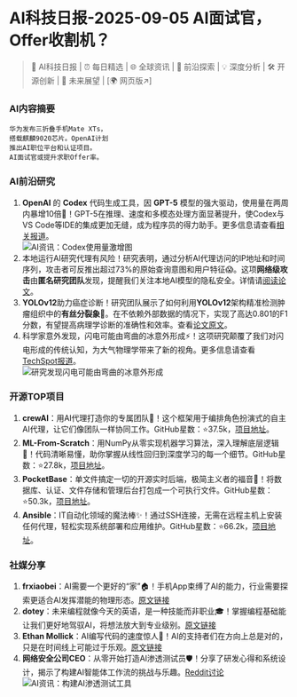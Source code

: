 
# AI科技日报-2025-09-05 AI面试官，Offer收割机？
> 🤖 AI科技日报 | ⏰ 每日精选 | 🌐 全球资讯 | 🔬 前沿探索 | 💡 深度分析 | 🛠️ 开源创新 | 🚀 未来展望 | [🌍 网页版↗️]
### **AI内容摘要**
```
华为发布三折叠手机Mate XTs，
搭载麒麟9020芯片。OpenAI计划
推出AI职位平台和认证项目。
AI面试官或提升求职Offer率。
```
### AI前沿研究
1.  **OpenAI** 的 **Codex** 代码生成工具，因 **GPT-5** 模型的强大驱动，使用量在两周内暴增10倍🚀！GPT-5在推理、速度和多模态处理方面显著提升，使Codex与VS Code等IDE的集成更加无缝，成为程序员的得力助手。更多信息请查看[相关报道](https://www.aibase.com/zh/news/21051)。<br/>![AI资讯：Codex使用量激增图](https://source.hubtoday.app/images/2025/09/news_01k4arek45fhqrmejav5qzx7mm.avif)
2.  本地运行AI研究代理有风险！研究表明，通过分析AI代理访问的IP地址和时间序列，攻击者可反推出超过73%的原始查询意图和用户特征😱。这项**网络级攻击**由**匿名研究团队**发现，提醒我们关注本地AI模型的隐私安全。详情请[阅读论文](https://arxiv.org/abs/2508.20282)。
3.  **YOLOv12**助力癌症诊断！研究团队展示了如何利用**YOLOv12**架构精准检测肿瘤组织中的**有丝分裂象**🔬。在不依赖外部数据的情况下，实现了高达0.801的F1分数，有望提高病理学诊断的准确性和效率。查看[论文原文](https://arxiv.org/abs/2509.02593)。
4.  科学家意外发现，闪电可能由弯曲的冰意外形成⚡️！这项研究颠覆了我们对闪电形成的传统认知，为大气物理学带来了新的视角。更多信息请查看[TechSpot报道](https://www.techspot.com/news/109325-scientists-might-have-accidentally-discovered-how-lightning-forms.html)。<br/>![研究发现闪电可能由弯曲的冰意外形成](https://www.techspot.com/images2/news/ts3_thumbs/2025/09/2025-09-03-ts3_thumbs-c85.jpg)
### 开源TOP项目
1.  **crewAI**：用AI代理打造你的专属团队🚀！这个框架用于编排角色扮演式的自主AI代理，让它们像团队一样协同工作。GitHub星数：⭐37.5k，[项目地址](https://github.com/crewAIInc/crewAI)。
2.  **ML-From-Scratch**：用NumPy从零实现机器学习算法，深入理解底层逻辑💪！代码清晰易懂，助你掌握从线性回归到深度学习的每一个细节。GitHub星数：⭐27.8k，[项目地址](https://github.com/eriklindernoren/ML-From-Scratch)。
3.  **PocketBase**：单文件搞定一切的开源实时后端，极简主义者的福音🎉！将数据库、认证、文件存储和管理后台打包成一个可执行文件。GitHub星数：⭐50.3k，[项目地址](https://github.com/pocketbase/pocketbase)。
4.  **Ansible**：IT自动化领域的魔法棒✨！通过SSH连接，无需在远程主机上安装任何代理，轻松实现系统部署和应用维护。GitHub星数：⭐66.2k，[项目地址](https://github.com/ansible/ansible)。
### 社媒分享
1.  **frxiaobei**：AI需要一个更好的“家”🏠！手机App束缚了AI的能力，行业需要探索更适合AI发挥潜能的物理形态。[原文链接](https://x.com/frxiaobei/status/1963572913136963606)
2.  **dotey**：未来编程就像今天的英语，是一种技能而非职业🎓！掌握编程基础能让我们更好地驾驭AI，将想法放大到专业级别。[原文链接](https://x.com/dotey/status/1963430077800042767)
3.  **Ethan Mollick**：AI编写代码的速度惊人🚀！AI的支持者们在方向上总是对的，只是在时间线上可能过于乐观。[原文链接](https://x.com/emollick/status/1963263439855325394)
4.  **网络安全公司CEO**：从零开始打造AI渗透测试员🛡️！分享了研发心得和系统设计，揭示了构建AI智能体工作流的挑战与乐趣。[Reddit讨论](https://www.reddit.com/r/artificial/comments/1n7ly02/inside_the_rd_building_an_ai_pentester_from_the/)<br/>![AI资讯：构建AI渗透测试工具](https://source.hubtoday.app/images/2025/09/news_01k4aresyjernsbwzr1af4q63r.avif)